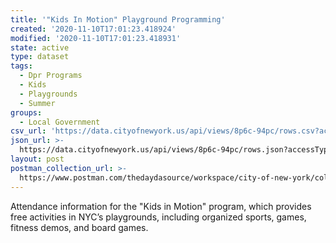 ```yaml
---
title: '"Kids In Motion" Playground Programming'
created: '2020-11-10T17:01:23.418924'
modified: '2020-11-10T17:01:23.418931'
state: active
type: dataset
tags:
  - Dpr Programs
  - Kids
  - Playgrounds
  - Summer
groups:
  - Local Government
csv_url: 'https://data.cityofnewyork.us/api/views/8p6c-94pc/rows.csv?accessType=DOWNLOAD'
json_url: >-
  https://data.cityofnewyork.us/api/views/8p6c-94pc/rows.json?accessType=DOWNLOAD
layout: post
postman_collection_url: >-
  https://www.postman.com/thedaydasource/workspace/city-of-new-york/collection/15909983-c41bdf99-42ff-4f61-9f0e-635ae84cff89
---
```

Attendance information for the "Kids in Motion" program, which provides free activities in NYC’s playgrounds, including organized sports, games, fitness demos, and board games.
